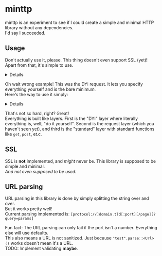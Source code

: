 # minttp

minttp is an experiment to see if I could create a simple and minimal HTTP library without any dependencies.  
I'd say I succeeded.

## Usage

Don't actually use it, please. This thing doesn't even support SSL (yet)!  
Apart from that, it's simple to use.  
<details>

```Rust
extern crate minttp;
use std::collections::HashMap;
use std::io::{Read, BufReader};
use minttp::{consts, DYIRequest};
use minttp::response::Response;

fn main() {
	let mut headers = HashMap::new();
	headers.insert("Host", "example.com");
	headers.insert("Connection", "close");

	let mut output = String::new();
	{
		let conn = minttp::diy_request(&DYIRequest {
			host: "example.com",
			port: 80,
			method: consts::GET,
			path: "/",
			http_version: "1.1",
			headers: &headers,
			body: None
		}).unwrap();
		let mut response = Response::new(BufReader::new(conn)).unwrap();
		println!("Status: {} ({})", response.status, response.description);
		response.body.read_to_string(&mut output).unwrap();
	}
	println!("-------------- DYI Reqest");
	println!("{}", output);
	println!("--------------");
}
```

</details>

Oh wait wrong example! This was the DYI request. It lets you specify everything yourself and is the bare minimum.  
Here's the way to use it simply:  
<details>

```Rust
extern crate minttp;
use std::io::Read;

fn main() {
	let url = "example.com".parse().unwrap();

	let mut output = String::new();
	{
		let mut response = minttp::get(url).unwrap();
		response.body.read_to_string(&mut output).unwrap();
	}

	println!("-------------- High-level standard request");
	println!("{}", output);
	println!("--------------");
}
```

</details>

That's not so hard, right? Great!  
Everything is built like layers. First is the "DYI" layer where literally everything is, well, "do it yourself".
Second is the request layer (which you haven't seen yet),
and third is the "standard" layer with standard functions like `get`, `post`, et.c.

## SSL

SSL is **not** implemented, and *might* never be. This library is supposed to be simple and minimal.  
*And not even supposed to be used.*

## URL parsing

URL parsing in this library is done by simply splitting the string over and over.  
But it works pretty well!  
Current parsing implemented is: `[protocol://]domain.tld[:port][/page][?query=params]`

Fun fact: The URL parsing can only fail if the port isn't a number. Everything else will use defaults.  
This also means a URL is not sanitized. Just because `"test".parse::<Url>()` works doesn't mean it's a URL.  
TODO: Implement validating **maybe**.
